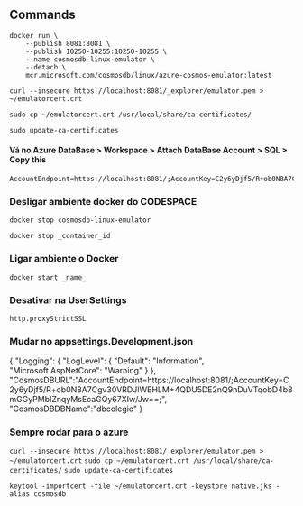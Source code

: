 ## Commands

```
docker run \
    --publish 8081:8081 \
    --publish 10250-10255:10250-10255 \
    --name cosmosdb-linux-emulator \
    --detach \
    mcr.microsoft.com/cosmosdb/linux/azure-cosmos-emulator:latest    

curl --insecure https://localhost:8081/_explorer/emulator.pem > ~/emulatorcert.crt

sudo cp ~/emulatorcert.crt /usr/local/share/ca-certificates/

sudo update-ca-certificates
```
#### Vá no Azure DataBase > Workspace > Attach DataBase Account > SQL > Copy this 
```
AccountEndpoint=https://localhost:8081/;AccountKey=C2y6yDjf5/R+ob0N8A7Cgv30VRDJIWEHLM+4QDU5DE2nQ9nDuVTqobD4b8mGGyPMbIZnqyMsEcaGQy67XIw/Jw==;
```

### Desligar ambiente docker do CODESPACE
```
docker stop cosmosdb-linux-emulator

docker stop _container_id
```
### Ligar ambiente o Docker
```
docker start _name_
```

### Desativar na UserSettings
```
http.proxyStrictSSL
```

### Mudar no appsettings.Development.json
{
  "Logging": {
    "LogLevel": {
      "Default": "Information",
      "Microsoft.AspNetCore": "Warning"
    }
  },
  "CosmosDBURL":"AccountEndpoint=https://localhost:8081/;AccountKey=C2y6yDjf5/R+ob0N8A7Cgv30VRDJIWEHLM+4QDU5DE2nQ9nDuVTqobD4b8mGGyPMbIZnqyMsEcaGQy67XIw/Jw==;",
  "CosmosDBDBName":"dbcolegio"
}

### Sempre rodar para o azure
```curl --insecure https://localhost:8081/_explorer/emulator.pem > ~/emulatorcert.crt```
```sudo cp ~/emulatorcert.crt /usr/local/share/ca-certificates/```
```sudo update-ca-certificates```		

```keytool -importcert -file ~/emulatorcert.crt -keystore native.jks -alias cosmosdb```